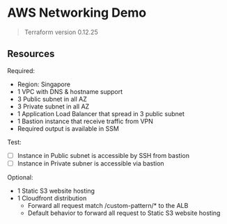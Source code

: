 # AWS Networking Demo

> Terraform version 0.12.25

## Resources

Required:
- Region: Singapore
- 1 VPC with DNS & hostname support
- 3 Public subnet in all AZ
- 3 Private subnet in all AZ
- 1 Application Load Balancer that spread in 3 public subnet
- 1 Bastion instance that receive traffic from VPN
- Required output is available in SSM

Test:
- [ ] Instance in Public subnet is accessible by SSH from bastion
- [ ] Instance in Private subner is accessible via bastion

Optional:
- 1 Static S3 website hosting
- 1 Cloudfront distribution
    - Forward all request match /custom-pattern/* to the ALB
    - Default behavior to forward all request to Static S3 website hosting

